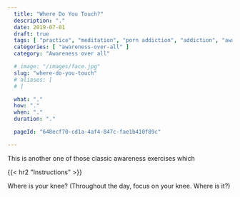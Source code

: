 ```yaml
---
  title: "Where Do You Touch?"
  description: "."
  date: 2019-07-01
  draft: true
  tags: [ "practice", "meditation", "porn addiction", "addiction", "awareness", "awareness exercises", "perspective", "nofap", "neverfap", "neverfap deluxe" ]
  categories: [ "awareness-over-all" ]
  category: "Awareness over all"

  # image: "/images/face.jpg"
  slug: "where-do-you-touch"
  # aliases: [
  # ]

  what: "."
  how: "."
  when: "."
  duration: "."

  pageId: "648ecf70-cd1a-4af4-847c-fae1b410f89c"

---
```


This is another one of those classic awareness exercises which 

{{< hr2 "Instructions" >}}


Where is your knee? (Throughout the day, focus on your knee. Where is it?) 


<!-- 
{{< hr2 "Additional Resources" >}}  -->

<!-- maybe link to other  -->

